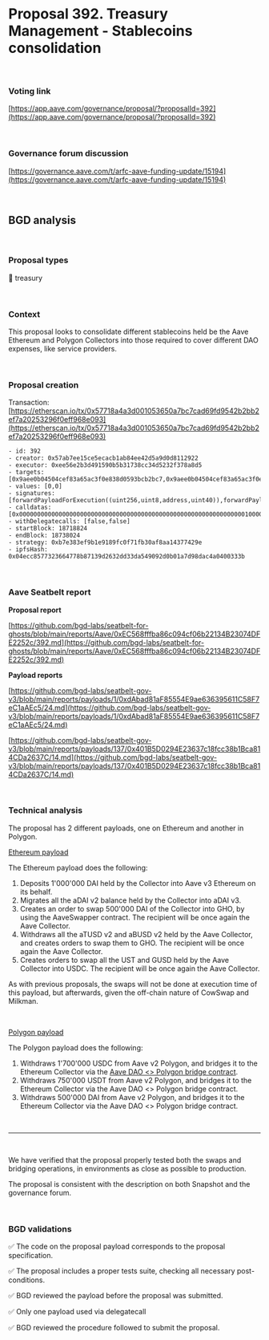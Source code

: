 # Proposal 392. Treasury Management - Stablecoins consolidation

<br>

### Voting link

[https://app.aave.com/governance/proposal/?proposalId=392](https://app.aave.com/governance/proposal/?proposalId=392)

<br>

### Governance forum discussion

[https://governance.aave.com/t/arfc-aave-funding-update/15194](https://governance.aave.com/t/arfc-aave-funding-update/15194)

<br>

## BGD analysis

<br>

### Proposal types

:bank: treasury

<br>

### Context

This proposal looks to consolidate different stablecoins held be the Aave Ethereum and Polygon Collectors into those required to cover different DAO expenses, like service providers.


<br>

### Proposal creation

Transaction: [https://etherscan.io/tx/0x57718a4a3d001053650a7bc7cad69fd9542b2bb2ef7a20253296f0eff968e093](https://etherscan.io/tx/0x57718a4a3d001053650a7bc7cad69fd9542b2bb2ef7a20253296f0eff968e093)

```
- id: 392
- creator: 0x57ab7ee15ce5ecacb1ab84ee42d5a9d0d8112922
- executor: 0xee56e2b3d491590b5b31738cc34d5232f378a8d5
- targets: [0x9aee0b04504cef83a65ac3f0e838d0593bcb2bc7,0x9aee0b04504cef83a65ac3f0e838d0593bcb2bc7]
- values: [0,0]
- signatures: [forwardPayloadForExecution((uint256,uint8,address,uint40)),forwardPayloadForExecution((uint256,uint8,address,uint40))]
- calldatas: [0x00000000000000000000000000000000000000000000000000000000000000010000000000000000000000000000000000000000000000000000000000000001000000000000000000000000dabad81af85554e9ae636395611c58f7ec1aaec50000000000000000000000000000000000000000000000000000000000000018,0x00000000000000000000000000000000000000000000000000000000000000890000000000000000000000000000000000000000000000000000000000000001000000000000000000000000401b5d0294e23637c18fcc38b1bca814cda2637c000000000000000000000000000000000000000000000000000000000000000e]
- withDelegatecalls: [false,false]
- startBlock: 18718824
- endBlock: 18738024
- strategy: 0xb7e383ef9b1e9189fc0f71fb30af8aa14377429e
- ipfsHash: 0x04ecc8577323664778b87139d2632dd33da549092d0b01a7d98dac4a0400333b
```

<br>

### Aave Seatbelt report

**Proposal report**

[https://github.com/bgd-labs/seatbelt-for-ghosts/blob/main/reports/Aave/0xEC568fffba86c094cf06b22134B23074DFE2252c/392.md](https://github.com/bgd-labs/seatbelt-for-ghosts/blob/main/reports/Aave/0xEC568fffba86c094cf06b22134B23074DFE2252c/392.md)

**Payload reports**

[https://github.com/bgd-labs/seatbelt-gov-v3/blob/main/reports/payloads/1/0xdAbad81aF85554E9ae636395611C58F7eC1aAEc5/24.md](https://github.com/bgd-labs/seatbelt-gov-v3/blob/main/reports/payloads/1/0xdAbad81aF85554E9ae636395611C58F7eC1aAEc5/24.md)

[https://github.com/bgd-labs/seatbelt-gov-v3/blob/main/reports/payloads/137/0x401B5D0294E23637c18fcc38b1Bca814CDa2637C/14.md](https://github.com/bgd-labs/seatbelt-gov-v3/blob/main/reports/payloads/137/0x401B5D0294E23637c18fcc38b1Bca814CDa2637C/14.md)


<br>

### Technical analysis

The proposal has 2 different payloads, one on Ethereum and another in Polygon.

[Ethereum payload](https://etherscan.io/address/0x0B60713B53Cf01Ff53111D0BC29743eF1E03C296#code#F1#L19)

The Ethereum payload does the following:
1. Deposits 1'000'000 DAI held by the Collector into Aave v3 Ethereum on its behalf.
2. Migrates all the aDAI v2 balance held by the Collector into aDAI v3.
3. Creates an order to swap 500'000 DAI of the Collector into GHO, by using the AaveSwapper contract. The recipient will be once again the Aave Collector.
4. Withdraws all the aTUSD v2 and aBUSD v2 held by the Aave Collector, and creates orders to swap them to GHO. The recipient will be once again the Aave Collector.
5. Creates orders to swap all the UST and GUSD held by the Aave Collector into USDC. The recipient will be once again the Aave Collector.

As with previous proposals, the swaps will not be done at execution time of this payload, but afterwards, given the off-chain nature of CowSwap and Milkman.

<br>

[Polygon payload](https://polygonscan.com/address/0x6a226aF2eC3B4B40A669469c1DE48eD26CAB4607#code#F1#L19)

The Polygon payload does the following:
1. Withdraws 1'700'000 USDC from Aave v2 Polygon, and bridges it to the Ethereum Collector via the [Aave DAO <> Polygon bridge contract](https://polygonscan.com/address/0x1C2BA5b8ab8e795fF44387ba6d251fa65AD20b36).
2. Withdraws 750'000 USDT from Aave v2 Polygon, and bridges it to the Ethereum Collector via the Aave DAO <> Polygon bridge contract.
3. Withdraws 500'000 DAI from Aave v2 Polygon, and bridges it to the Ethereum Collector via the Aave DAO <> Polygon bridge contract.

<br>

---

<br>

We have verified that the proposal properly tested both the swaps and bridging operations, in environments as close as possible to production.

The proposal is consistent with the description on both Snapshot and the governance forum.

<br>

### BGD validations

:white_check_mark: The code on the proposal payload corresponds to the proposal specification.

:white_check_mark: The proposal includes a proper tests suite, checking all necessary post-conditions.

:white_check_mark: BGD reviewed the payload before the proposal was submitted.

:white_check_mark: Only one payload used via delegatecall

:white_check_mark: BGD reviewed the procedure followed to submit the proposal.
